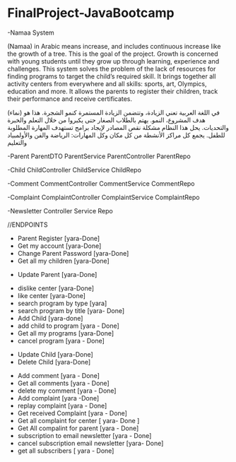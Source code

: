 # FinalProject-JavaBootcamp
-Namaa System

(Namaa) in Arabic means increase, and includes continuous increase like the growth of a tree. This is the goal of the project. Growth is concerned with young students until they grow up through learning, experience and challenges. This system solves the problem of the lack of resources for finding programs to target the child’s required skill. It brings together all activity centers from everywhere and all skills: sports, art, Olympics, education and more. It allows the parents to register their children, track their performance and receive certificates.

(نماء) في اللغة العربية تعني الزيادة، وتتضمن الزيادة المستمرة كنمو الشجرة. هذا هو هدف المشروع، النمو. يهتم بالطلاب الصغار حتى يكبروا من خلال التعلم والخبرة والتحديات. يحل هذا النظام مشكلة نقص المصادر لإيجاد برامج تستهدف المهارة المطلوبة للطفل. 
يجمع كل مراكز الأنشطة من كل مكان وكل المهارات: الرياضة والفن والأولمبياد والتعليم 


-Parent
ParentDTO
ParentService
ParentController
ParentRepo

-Child
ChildController
ChildService
ChildRepo

-Comment
CommentController
CommentService
CommentRepo

-Complaint
ComplaintController
ComplaintService
ComplaintRepo

-Newsletter
Controller
Service
Repo

//ENDPOINTS
+ Parent Register [yara-Done]
+ Get my account [yara-Done]
+ Change Parent Password [yara-Done]
+ Get all my children [yara-Done]
- Update Parent [yara-Done]
+ dislike center [yara-Done]
+ like center [yara-Done]
+ search program by type [yara]
+ search program by title [yara- Done]
+ Add Child [yara-done]
+ add child to program [yara - Done]
+ Get all my programs [yara-Done]
+ cancel program [yara - Done]
- Update Child [yara-Done]
- Delete Child [yara-Done]
+ Add comment [yara - Done]
+ Get all comments [yara - Done]
+ delete my comment [yara - Done]
+ Add complaint [yara -Done]
+ replay complaint [yara - Done]
+ Get received Complaint [yara - Done]
+ Get all complaint for center [ yara- Done ]
+ Get All compalint for parent [yara - Done]
+ subscription to email newsletter [yara - Done]
+ cancel subscription email newsletter [yara- Done]
+ get all subscribers [ yara - Done]
